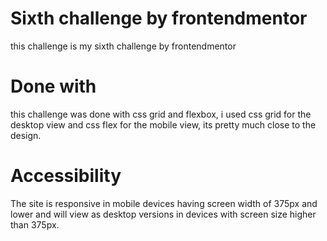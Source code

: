 # Sixth challenge by frontendmentor
this challenge is my sixth challenge by frontendmentor

# Done with 
this challenge was done with css grid and flexbox, i used css grid for the desktop view and css flex for the mobile view, its pretty much close to the design.

# Accessibility 
 The site is responsive in mobile devices having screen width of 375px and lower and will view as desktop versions in devices with screen size higher than 375px. 